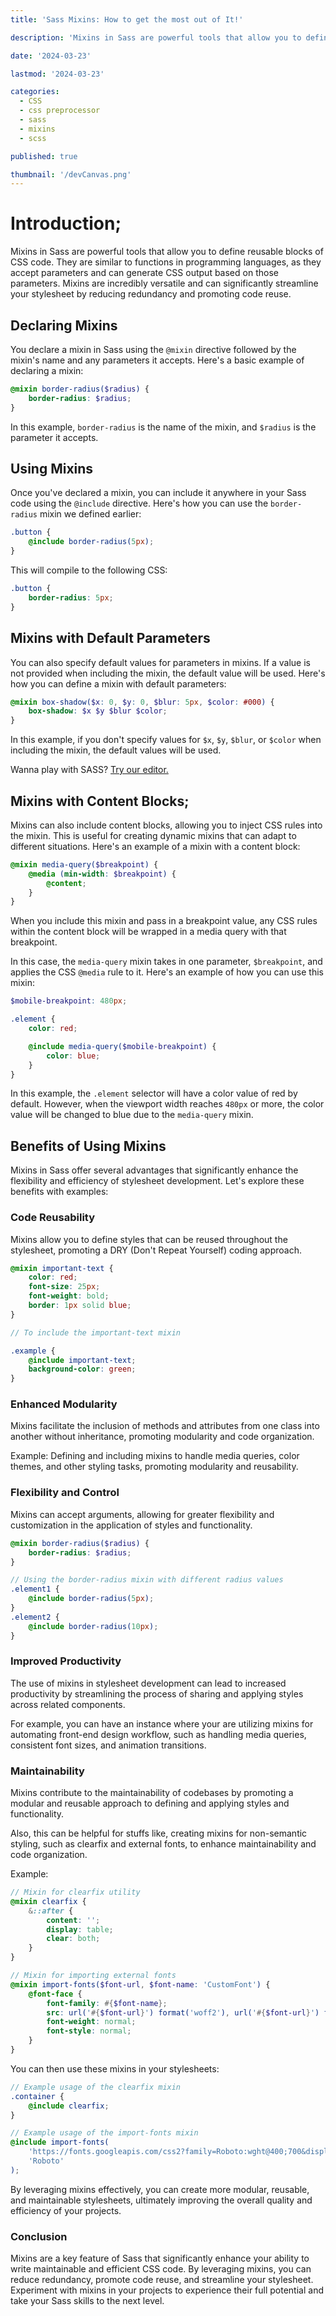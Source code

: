 ```yaml
---
title: 'Sass Mixins: How to get the most out of It!'

description: 'Mixins in Sass are powerful tools that allow you to define reusable blocks of CSS code. They are similar to functions in programming languages, as they accept parameters and can generate CSS output based on those parameters.'

date: '2024-03-23'

lastmod: '2024-03-23'

categories:
  - CSS
  - css preprocessor
  - sass
  - mixins
  - scss

published: true

thumbnail: '/devCanvas.png'
---
```


# Introduction;

Mixins in Sass are powerful tools that allow you to define reusable blocks of CSS code. They are similar to functions in programming languages, as they accept parameters and can generate CSS output based on those parameters. Mixins are incredibly versatile and can significantly streamline your stylesheet by reducing redundancy and promoting code reuse.

## Declaring Mixins

You declare a mixin in Sass using the `@mixin` directive followed by the mixin's name and any parameters it accepts. Here's a basic example of declaring a mixin:

```scss
@mixin border-radius($radius) {
	border-radius: $radius;
}
```

In this example, `border-radius` is the name of the mixin, and `$radius` is the parameter it accepts.

## Using Mixins

Once you've declared a mixin, you can include it anywhere in your Sass code using the `@include` directive. Here's how you can use the `border-radius` mixin we defined earlier:

```scss
.button {
	@include border-radius(5px);
}
```

This will compile to the following CSS:

```scss
.button {
	border-radius: 5px;
}
```

## Mixins with Default Parameters

You can also specify default values for parameters in mixins. If a value is not provided when including the mixin, the default value will be used. Here's how you can define a mixin with default parameters:

```scss
@mixin box-shadow($x: 0, $y: 0, $blur: 5px, $color: #000) {
	box-shadow: $x $y $blur $color;
}
```

In this example, if you don't specify values for `$x`, `$y`, `$blur`, or `$color` when including the mixin, the default values will be used.

<div class="text-center text-black dark:text-white py-9 ">
Wanna play with SASS?
<a href="https://devcanvas.art/play/try" target="_blank">Try our editor.</a>
</div>

## Mixins with Content Blocks;

Mixins can also include content blocks, allowing you to inject CSS rules into the mixin. This is useful for creating dynamic mixins that can adapt to different situations. Here's an example of a mixin with a content block:

```scss
@mixin media-query($breakpoint) {
	@media (min-width: $breakpoint) {
		@content;
	}
}
```

When you include this mixin and pass in a breakpoint value, any CSS rules within the content block will be wrapped in a media query with that breakpoint.

In this case, the `media-query` mixin takes in one parameter, `$breakpoint`, and applies the CSS `@media` rule to it. Here's an example of how you can use this mixin:

```scss
$mobile-breakpoint: 480px;

.element {
	color: red;

	@include media-query($mobile-breakpoint) {
		color: blue;
	}
}
```

In this example, the `.element` selector will have a color value of red by default. However, when the viewport width reaches `480px` or more, the color value will be changed to blue due to the `media-query` mixin.

## Benefits of Using Mixins

Mixins in Sass offer several advantages that significantly enhance the flexibility and efficiency of stylesheet development. Let's explore these benefits with examples:

### Code Reusability

Mixins allow you to define styles that can be reused throughout the stylesheet, promoting a DRY (Don't Repeat Yourself) coding approach.

```scss
@mixin important-text {
	color: red;
	font-size: 25px;
	font-weight: bold;
	border: 1px solid blue;
}

// To include the important-text mixin

.example {
	@include important-text;
	background-color: green;
}
```

### Enhanced Modularity

Mixins facilitate the inclusion of methods and attributes from one class into another without inheritance, promoting modularity and code organization.

Example: Defining and including mixins to handle media queries, color themes, and other styling tasks, promoting modularity and reusability.

### Flexibility and Control

Mixins can accept arguments, allowing for greater flexibility and customization in the application of styles and functionality.

```scss
@mixin border-radius($radius) {
	border-radius: $radius;
}

// Using the border-radius mixin with different radius values
.element1 {
	@include border-radius(5px);
}
.element2 {
	@include border-radius(10px);
}
```

### Improved Productivity

The use of mixins in stylesheet development can lead to increased productivity by streamlining the process of sharing and applying styles across related components.

For example, you can have an instance where your are utilizing mixins for automating front-end design workflow, such as handling media queries, consistent font sizes, and animation transitions.

### Maintainability

Mixins contribute to the maintainability of codebases by promoting a modular and reusable approach to defining and applying styles and functionality.

Also, this can be helpful for stuffs like, creating mixins for non-semantic styling, such as clearfix and external fonts, to enhance maintainability and code organization.

Example:

```scss
// Mixin for clearfix utility
@mixin clearfix {
	&::after {
		content: '';
		display: table;
		clear: both;
	}
}

// Mixin for importing external fonts
@mixin import-fonts($font-url, $font-name: 'CustomFont') {
	@font-face {
		font-family: #{$font-name};
		src: url('#{$font-url}') format('woff2'), url('#{$font-url}') format('woff');
		font-weight: normal;
		font-style: normal;
	}
}
```

You can then use these mixins in your stylesheets:

```scss
// Example usage of the clearfix mixin
.container {
	@include clearfix;
}

// Example usage of the import-fonts mixin
@include import-fonts(
	'https://fonts.googleapis.com/css2?family=Roboto:wght@400;700&display=swap',
	'Roboto'
);
```

By leveraging mixins effectively, you can create more modular, reusable, and maintainable stylesheets, ultimately improving the overall quality and efficiency of your projects.

### Conclusion

Mixins are a key feature of Sass that significantly enhance your ability to write maintainable and efficient CSS code. By leveraging mixins, you can reduce redundancy, promote code reuse, and streamline your stylesheet. Experiment with mixins in your projects to experience their full potential and take your Sass skills to the next level.
